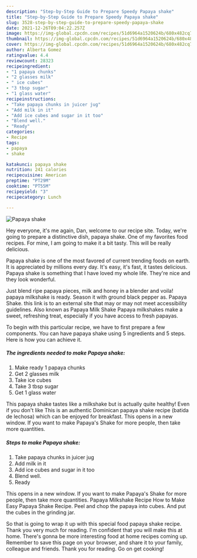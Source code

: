 ```yaml
---
description: "Step-by-Step Guide to Prepare Speedy Papaya shake"
title: "Step-by-Step Guide to Prepare Speedy Papaya shake"
slug: 3528-step-by-step-guide-to-prepare-speedy-papaya-shake
date: 2021-12-26T09:04:22.257Z
image: https://img-global.cpcdn.com/recipes/51d6964a1520624b/680x482cq70/papaya-shake-recipe-main-photo.jpg
thumbnail: https://img-global.cpcdn.com/recipes/51d6964a1520624b/680x482cq70/papaya-shake-recipe-main-photo.jpg
cover: https://img-global.cpcdn.com/recipes/51d6964a1520624b/680x482cq70/papaya-shake-recipe-main-photo.jpg
author: Alberta Gomez
ratingvalue: 4.4
reviewcount: 28323
recipeingredient:
- "1 papaya chunks"
- "2 glasses milk"
- " ice cubes"
- "3 tbsp sugar"
- "1 glass water"
recipeinstructions:
- "Take papaya chunks in juicer jug"
- "Add milk in it"
- "Add ice cubes and sugar in it too"
- "Blend well."
- "Ready"
categories:
- Recipe
tags:
- papaya
- shake

katakunci: papaya shake 
nutrition: 241 calories
recipecuisine: American
preptime: "PT29M"
cooktime: "PT55M"
recipeyield: "3"
recipecategory: Lunch

---
```



![Papaya shake](https://img-global.cpcdn.com/recipes/51d6964a1520624b/680x482cq70/papaya-shake-recipe-main-photo.jpg)

Hey everyone, it's me again, Dan, welcome to our recipe site. Today, we're going to prepare a distinctive dish, papaya shake. One of my favorites food recipes. For mine, I am going to make it a bit tasty. This will be really delicious.

Papaya shake is one of the most favored of current trending foods on earth. It is appreciated by millions every day. It's easy, it's fast, it tastes delicious. Papaya shake is something that I have loved my whole life. They're nice and they look wonderful.

Just blend ripe papaya pieces, milk and honey in a blender and voila! papaya milkshake is ready. Season it with ground black pepper as. Papaya Shake. this link is to an external site that may or may not meet accessibility guidelines. Also known as Papaya Milk Shake Papaya milkshakes make a sweet, refreshing treat, especially if you have access to fresh papayas.


To begin with this particular recipe, we have to first prepare a few components. You can have papaya shake using 5 ingredients and 5 steps. Here is how you can achieve it.

<!--inarticleads1-->

##### The ingredients needed to make Papaya shake:

1. Make ready 1 papaya chunks
1. Get 2 glasses milk
1. Take  ice cubes
1. Take 3 tbsp sugar
1. Get 1 glass water


This papaya shake tastes like a milkshake but is actually quite healthy! Even if you don&#39;t like This is an authentic Dominican papaya shake recipe (batida de lechosa) which can be enjoyed for breakfast. This opens in a new window. If you want to make Papaya&#39;s Shake for more people, then take more quantities. 

<!--inarticleads2-->

##### Steps to make Papaya shake:

1. Take papaya chunks in juicer jug
1. Add milk in it
1. Add ice cubes and sugar in it too
1. Blend well.
1. Ready


This opens in a new window. If you want to make Papaya&#39;s Shake for more people, then take more quantities. Papaya Milkshake Recipe How to Make Easy Papaya Shake Recipe. Peel and chop the papaya into cubes. And put the cubes in the grinding jar. 

So that is going to wrap it up with this special food papaya shake recipe. Thank you very much for reading. I'm confident that you will make this at home. There's gonna be more interesting food at home recipes coming up. Remember to save this page on your browser, and share it to your family, colleague and friends. Thank you for reading. Go on get cooking!

